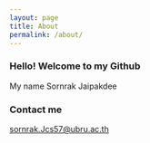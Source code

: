 ```yaml
---
layout: page
title: About
permalink: /about/
---
```


### Hello! Welcome to my Github

My name Sornrak Jaipakdee

### Contact me

sornrak.Jcs57@ubru.ac.th
